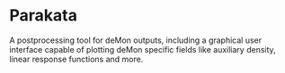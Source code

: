 # Parakata
A postprocessing tool for deMon outputs, including a graphical user interface capable of plotting deMon specific fields like auxiliary density, linear response functions and more.
